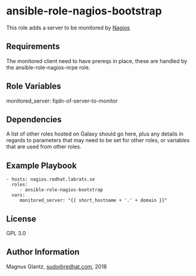 ansible-role-nagios-bootstrap
=============================

This role adds a server to be monitored by [Nagios](https://www.nagios.org/)

Requirements
------------

The monitored client need to have prereqs in place, these are handled by the
ansible-role-nagios-nrpe role.

Role Variables
--------------

monitored_server: fqdn-of-server-to-monitor

Dependencies
------------

A list of other roles hosted on Galaxy should go here, plus any details in regards to parameters that may need to be set for other roles, or variables that are used from other roles.

Example Playbook
----------------


    - hosts: nagios.redhat.labrats.se
      roles:
         - ansible-role-nagios-bootstrap
      vars:
         monitored_server: "{{ short_hostname + '.' + domain }}"


License
-------

GPL 3.0

Author Information
------------------

Magnus Glantz, sudo@redhat.com, 2018
